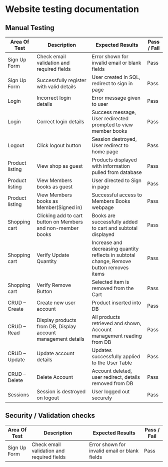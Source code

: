 # Website testing documentation

## Manual Testing

| Area Of Test		| Description                                | Expected Results                                                | Pass / Fail |
|-----------------------|--------------------------------------------|-----------------------------------------------------------------|-------------|
|Sign Up Form		| Check email validation and required fields | Error shown for invalid email or blank fields                   | Pass	     |
|Sign Up Form  		| Successfully register with valid details   | User created in SQL, redirect to sign in page                   | Pass	     |
|Login 	       		| Incorrect login details                    | Error message given to user 	          		       | Pass	     |
|Login         		| Correct login details			     | Success message, User redirected prompted to view member books  | Pass	     |
|Logout        		| Click logout button    		     | Session destroyed, User redirect to home page                   | Pass	     |
|Product listing        | View shop as guest    		     | Products displayed with information pulled from database        | Pass	     |
|Product listing        | View Members books as guest    	     | User directed to Sign in page     			       | Pass	     |
|Product listing        | View Members books as Member(Signed in)    | Successful access to Members Books webpage 		       | Pass	     |
|Shopping cart          | Clicking add to cart button on Members and non-member books   | Books are successfully added to cart and subtotal displayed	       | Pass	     |
|Shopping cart      | Verify Update Quantity   | Increase and decreasing quantity reflects in subtotal change, Remove button removes items		       | Pass	     |
|Shopping cart      | Verify Remove Button   | Selected item is removed from the Cart		       | Pass	     |
| CRUD – Create     | Create new user account                               | Product inserted into DB                          	| Pass      |
| CRUD – Read       | Display products from DB, Display account management details                               | All products retrieved and shown, Account management reading from DB                 	| Pass      |          
| CRUD – Update     | Update account details                                   | Updates successfully applied to the User Table                              	| Pass      |          
| CRUD – Delete     | Delete Account                                        | Account deleted, user redirect, details removed from DB                           	| Pass      |     
| Sessions          | Session is destroyed on logout              | User logged out securely                          | Pass      | 


## Security / Validation checks
| Area Of Test		| Description                                | Expected Results                                                | Pass / Fail |
|-----------------------|--------------------------------------------|-----------------------------------------------------------------|-------------|
|Sign Up Form		| Check email validation and required fields | Error shown for invalid email or blank fields                   | Pass	     |